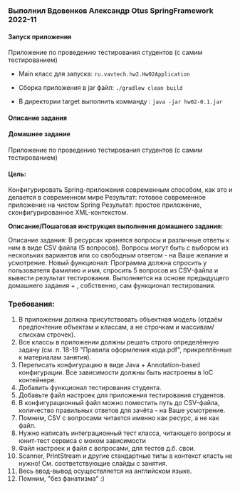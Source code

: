 ### Выполнил Вдовенков Александр Otus SpringFramework 2022-11

#### Запуск приложения

Приложение по проведению тестирования студентов (с самим тестированием)

* Main класс для запуска: `ru.vavtech.hw2.Hw02Application`

* Сборка приложения в jar файл: `./gradlew clean build`

* В директории target выполнить комманду : `java -jar hw02-0.1.jar`

#### Описание задания

#### Домашнее задание

Приложение по проведению тестирования студентов (с самим тестированием)

#### Цель:

Конфигурировать Spring-приложения современным способом, как это и делается в современном мире
Результат: готовое современное приложение на чистом Spring
Результат: простое приложение, сконфигурированное XML-контекстом.

**Описание/Пошаговая инструкция выполнения домашнего задания:**

Описание задания:
В ресурсах хранятся вопросы и различные ответы к ним в виде CSV файла (5 вопросов).
Вопросы могут быть с выбором из нескольких вариантов или со свободным ответом - на Ваше желание и усмотрение.
Новый функционал:
Программа должна спросить у пользователя фамилию и имя, спросить 5 вопросов из CSV-файла и вывести результат тестирования.
Выполняется на основе предыдущего домашнего задания + , собственно, сам функционал тестирования.

### Требования:

1. В приложении должна присутствовать объектная модель (отдаём предпочтение объектам и классам, а не строчкам и массивам/спискам строчек).
2. Все классы в приложении должны решать строго определённую задачу (см. п. 18-19 "Правила оформления кода.pdf", прикреплённые к материалам занятия).
3. Переписать конфигурацию в виде Java + Annotation-based конфигурации. Все зависимости должны быть настроены в IoC контейнере.
4. Добавить функционал тестирования студента.
5. Добавьте файл настроек для приложения тестирования студентов.
6. В конфигурационный файл можно поместить путь до CSV-файла, количество правильных ответов для зачёта - на Ваше усмотрение.
7. Помним, CSV с вопросами читается именно как ресурс, а не как файл.
8. Нужно написать интеграционный тест класса, читающего вопросы и юнит-тест сервиса с моком зависимости
9. Файл настроек и файл с вопросами, для тестов д.б. свои.
10. Scanner, PrintStream и другие стандартные типы в контекст класть не нужно! См. соответствующие слайды с занятия.
11. Весь ввод-вывод осуществляется на английском языке.
12. Помним, "без фанатизма" :)